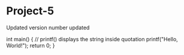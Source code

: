 # Project-5
Updated
version number updated

int main() {
   // printf() displays the string inside quotation
   printf("Hello, World!");
   return 0;
}
